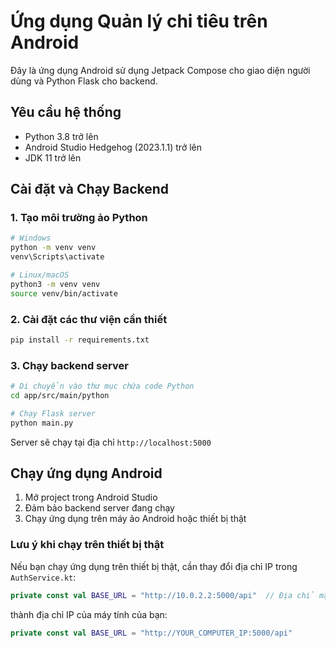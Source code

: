 # Ứng dụng Quản lý chi tiêu trên Android

Đây là ứng dụng Android sử dụng Jetpack Compose cho giao diện người dùng và Python Flask cho backend.

## Yêu cầu hệ thống

- Python 3.8 trở lên
- Android Studio Hedgehog (2023.1.1) trở lên
- JDK 11 trở lên

## Cài đặt và Chạy Backend

### 1. Tạo môi trường ảo Python

```bash
# Windows
python -m venv venv
venv\Scripts\activate

# Linux/macOS
python3 -m venv venv
source venv/bin/activate
```

### 2. Cài đặt các thư viện cần thiết

```bash
pip install -r requirements.txt
```

### 3. Chạy backend server

```bash
# Di chuyển vào thư mục chứa code Python
cd app/src/main/python

# Chạy Flask server
python main.py
```

Server sẽ chạy tại địa chỉ `http://localhost:5000`

## Chạy ứng dụng Android

1. Mở project trong Android Studio
2. Đảm bảo backend server đang chạy
3. Chạy ứng dụng trên máy ảo Android hoặc thiết bị thật

### Lưu ý khi chạy trên thiết bị thật

Nếu bạn chạy ứng dụng trên thiết bị thật, cần thay đổi địa chỉ IP trong `AuthService.kt`:

```kotlin
private const val BASE_URL = "http://10.0.2.2:5000/api"  // Địa chỉ mặc định cho máy ảo
```

thành địa chỉ IP của máy tính của bạn:

```kotlin
private const val BASE_URL = "http://YOUR_COMPUTER_IP:5000/api"
```

